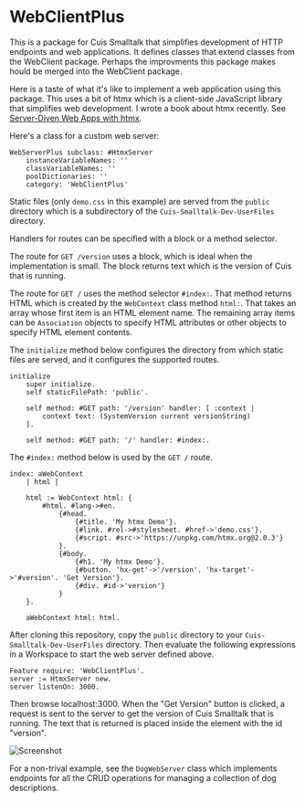 # WebClientPlus

This is a package for Cuis Smalltalk that simplifies development of HTTP endpoints
and web applications. It defines classes that extend classes from the WebClient package.
Perhaps the improvments this package makes hould be merged into the WebClient package.

Here is a taste of what it's like to implement a web application using this package.
This uses a bit of htmx which is a client-side JavaScript library
that simplifies web development.
I wrote a book about htmx recently.
See [Server-Diven Web Apps with htmx](https://pragprog.com/titles/mvhtmx/server-driven-web-apps-with-htmx/).

Here's a class for a custom web server:

```smalltalk
WebServerPlus subclass: #HtmxServer
    instanceVariableNames: ''
    classVariableNames: ''
    poolDictionaries: ''
    category: 'WebClientPlus'
```

Static files (only `demo.css` in this example) are served from the `public` directory
which is a subdirectory of the `Cuis-Smalltalk-Dev-UserFiles` directory.

Handlers for routes can be specified with a block or a method selector.

The route for `GET /version` uses a block, which is ideal when the implementation is small.
The block returns text which is the version of Cuis that is running.

The route for `GET /` uses the method selector `#index:`.
That method returns HTML which is created by the `WebContext` class method `html:`.
That takes an array whose first item is an HTML element name.
The remaining array items can be `Association` objects to specify HTML attributes
or other objects to specify HTML element contents.

The `initialize` method below configures the directory from which static files are served,
and it configures the supported routes.

```smalltalk
initialize
    super initialize.
    self staticFilePath: 'public'.    
    
    self method: #GET path: '/version' handler: [ :context |
        context text: (SystemVersion current versionString)
    ].
    
    self method: #GET path: '/' handler: #index:.
```

The `#index:` method below is used by the `GET /` route.

```smalltalk
index: aWebContext
    | html |
        
    html := WebContext html: {
        #html. #lang->#en.
            {#head.
                {#title. 'My htmx Demo'}.
                {#link. #rel->#stylesheet. #href->'demo.css'}.
                {#script. #src->'https://unpkg.com/htmx.org@2.0.3'}
            }.
            {#body.
                {#h1. 'My htmx Demo'}.
                {#button. 'hx-get'->'/version'. 'hx-target'->'#version'. 'Get Version'}.
                {#div. #id->'version'}
            }
    }.
        
    aWebContext html: html.
```

After cloning this repository, copy the `public` directory
to your `Cuis-Smalltalk-Dev-UserFiles` directory.
Then evaluate the following expressions in a Workspace
to start the web server defined above.

```smalltalk
Feature require: 'WebClientPlus'.
server := HtmxServer new.
server listenOn: 3000.
```

Then browse localhost:3000.
When the "Get Version" button is clicked, a request is sent to the server
to get the version of Cuis Smalltalk that is running.
The text that is returned is placed inside the element with the id "version".

![Screenshot](https://mvolkmann.github.io/blog/assets/Cuis-Smalltalk-WebClientPlus-demo.png)

For a non-trival example, see the `DogWebServer` class which implements endpoints
for all the CRUD operations for managing a collection of dog descriptions.
